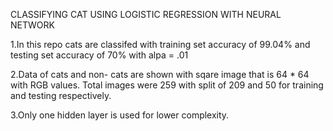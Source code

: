 CLASSIFYING CAT USING LOGISTIC REGRESSION WITH NEURAL NETWORK

1.In this repo cats are classifed with training set accuracy of 99.04% and testing set accuracy of 70% with alpa = .01

2.Data of cats and non- cats are shown with sqare image that is 64 * 64 with RGB values. Total images were 259 with split of 209 and 50 for training and testing respectively.

3.Only one hidden layer is used for lower complexity.



